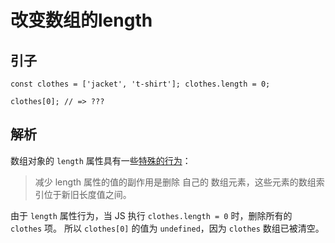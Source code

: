 # 改变数组的length

## 引子

```text
const clothes = ['jacket', 't-shirt']; clothes.length = 0;

clothes[0]; // => ???
```

## 解析

数组对象的 `length` 属性具有一些[特殊的行为](http://www.ecma-international.org/ecma-262/6.0/#sec-properties-of-array-instances-length)：

> 减少 length 属性的值的副作用是删除 自己的 数组元素，这些元素的数组索引位于新旧长度值之间。

由于 `length` 属性行为，当 JS 执行 `clothes.length = 0` 时，删除所有的 `clothes` 项。 所以 `clothes[0]` 的值为 `undefined`，因为 `clothes` 数组已被清空。

